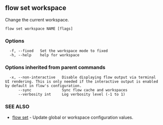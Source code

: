 ## flow set workspace

Change the current workspace.

```
flow set workspace NAME [flags]
```

### Options

```
  -f, --fixed   Set the workspace mode to fixed
  -h, --help    help for workspace
```

### Options inherited from parent commands

```
  -x, --non-interactive   Disable displaying flow output via terminal UI rendering. This is only needed if the interactive output is enabled by default in flow's configuration.
      --sync              Sync flow cache and workspaces
      --verbosity int     Log verbosity level (-1 to 1)
```

### SEE ALSO

* [flow set](flow_set.md)	 - Update global or workspace configuration values.

